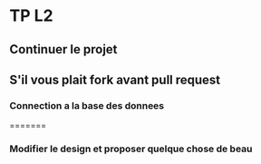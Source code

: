 # TP L2

## Continuer le projet

## S'il vous plait fork avant pull request

### Connection a la base des donnees

=======

### Modifier le design et proposer quelque chose de beau
